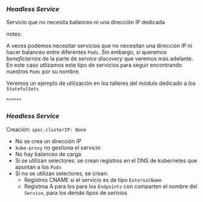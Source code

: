 ### _Headless Service_

Servicio que no necesita balanceo ni una dirección IP dedicada

notes:

A veces podemos necesitar servicios que no necesitan una dirección IP ni hacer balanceo entre
diferentes `Pods`. Sin embargo, sí queremos _beneficiarnos_ de la parte de 
_service discovery_ que veremos más adelante. En este caso utlizamos este tipo de servicios
para seguir encontrando nuestros `Pods` por su nombre.

Veremos un ejemplo de utilización en los talleres del módulo dedicado a los `StatefulSets`

^^^^^^

### _Headless Service_

Creación: `spec.clusterIP: None`

* No se crea un dirección IP 
* `kube-proxy` no gestiona el servicio
* No hay balanceo de carga
* Si se utilizan selectores: se crean registros en el DNS de kubernetes que apuntan a los `Pods`
* Si no se utilizan selectores, se crean:
  * Registros CNAME si el servicio es de tipo `ExternalName`
  * Registroa A para los para los `Endpoints` con comparten el nombre del `Service`, para los demás tipos de serivios



